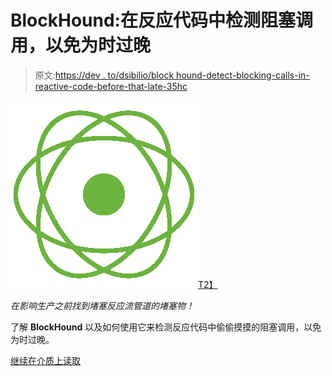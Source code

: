 # BlockHound:在反应代码中检测阻塞调用，以免为时过晚

> 原文:[https://dev . to/dsibilio/block hound-detect-blocking-calls-in-reactive-code-before-that-late-35hc](https://dev.to/dsibilio/blockhound-detect-blocking-calls-in-reactive-code-before-it-s-too-late-35hc)

[![](img/2a7c15b99792d988fee61b59ce2f97c8.png)T2】](https://medium.com/@domenicosibilio/blockhound-detect-blocking-calls-in-reactive-code-before-its-too-late-6472f8ad50c1?source=rss-299466747366------2)

*在影响生产之前找到堵塞反应流管道的堵塞物！*

了解 **BlockHound** 以及如何使用它来检测反应代码中偷偷摸摸的阻塞调用，以免为时过晚。

[继续在介质上读取](https://medium.com/@domenicosibilio/blockhound-detect-blocking-calls-in-reactive-code-before-its-too-late-6472f8ad50c1?source=rss-299466747366------2)
